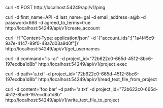 curl -X POST  http://localhost:54249/api/v1/ping

curl -d first_name=API -d last_name=gal -d email_address=a@b -d password=666 -d agreed_to_terms=true http://localhost:54249/api/v1/create_account

curl -H "Content-Type: application/json" -d '{"account_ids":["1a4f45c9-9a7e-4147-89f0-48a7d03a9d0f"]}' http://localhost:54249/api/v1/get_usernames

curl -d command="ls -al" -d project_id="72b622c0-665d-4512-8bc6-197ecdba1d8b" http://localhost:54249/api/v1/project_exec

curl -d path='a.txt' -d project_id="72b622c0-665d-4512-8bc6-197ecdba1d8b" http://localhost:54249/api/v1/read_text_file_from_project

curl -d content='foo bar' -d path='a.txt' -d project_id="72b622c0-665d-4512-8bc6-197ecdba1d8b" http://localhost:54249/api/v1/write_text_file_to_project
